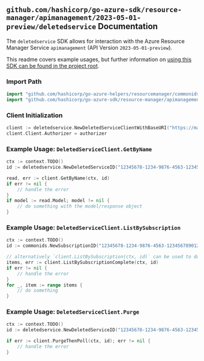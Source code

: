 ## `github.com/hashicorp/go-azure-sdk/resource-manager/apimanagement/2023-05-01-preview/deletedservice` Documentation

The `deletedservice` SDK allows for interaction with the Azure Resource Manager Service `apimanagement` (API Version `2023-05-01-preview`).

This readme covers example usages, but further information on [using this SDK can be found in the project root](https://github.com/hashicorp/go-azure-sdk/tree/main/docs).

### Import Path

```go
import "github.com/hashicorp/go-azure-helpers/resourcemanager/commonids"
import "github.com/hashicorp/go-azure-sdk/resource-manager/apimanagement/2023-05-01-preview/deletedservice"
```

### Client Initialization

```go
client := deletedservice.NewDeletedServiceClientWithBaseURI("https://management.azure.com")
client.Client.Authorizer = authorizer
```

### Example Usage: `DeletedServiceClient.GetByName`

```go
ctx := context.TODO()
id := deletedservice.NewDeletedServiceID("12345678-1234-9876-4563-123456789012", "location", "serviceName")

read, err := client.GetByName(ctx, id)
if err != nil {
	// handle the error
}
if model := read.Model; model != nil {
	// do something with the model/response object
}
```

### Example Usage: `DeletedServiceClient.ListBySubscription`

```go
ctx := context.TODO()
id := commonids.NewSubscriptionID("12345678-1234-9876-4563-123456789012")

// alternatively `client.ListBySubscription(ctx, id)` can be used to do batched pagination
items, err := client.ListBySubscriptionComplete(ctx, id)
if err != nil {
	// handle the error
}
for _, item := range items {
	// do something
}
```

### Example Usage: `DeletedServiceClient.Purge`

```go
ctx := context.TODO()
id := deletedservice.NewDeletedServiceID("12345678-1234-9876-4563-123456789012", "location", "serviceName")

if err := client.PurgeThenPoll(ctx, id); err != nil {
	// handle the error
}
```
